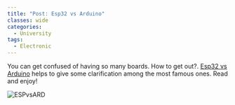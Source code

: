 ```yaml
---
title: "Post: Esp32 vs Arduino"
classes: wide
categories:
  - University
tags:
  - Electronic
---
```


You can get confused of having so many boards. How to get out?. [Esp32 vs Arduino](https://all3dp.com/2/esp32-vs-arduino-differences/) helps to give some clarification among the most famous ones. Read and enjoy!

![ESPvsARD](https://i.all3dp.com/cdn-cgi/image/fit=cover,w=1284,h=722,gravity=0.5x0.5,format=auto/wp-content/uploads/2021/09/06101838/the-arduino-uno-next-to-an-assortment-of-other-mic-makezine-210728.jpg)

